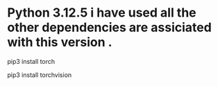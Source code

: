 # Python 3.12.5 i have used all the other dependencies are assiciated with this version .
pip3 install torch


pip3 install torchvision
